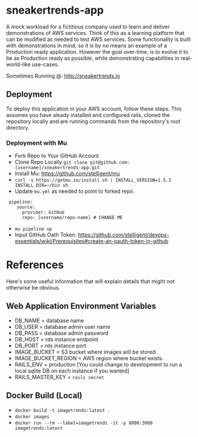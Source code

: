 # sneakertrends-app

A mock workload for a fictitious company used to learn and deliver demonstrations of AWS services. Think of this as a learning
platform that can be modified as needed to test AWS services. Some functionality is built with demonstrations in mind, so it is
by no means an example of a Production ready application. However the goal over-time, is to evolve it to be as Production ready
as possible, while demonstrating capabilities in real-world-like use-cases.

Sometimes Running @: http://sneakertrends.io

## Deployment

To deploy this application in your AWS account, follow these steps. This assumes you have aleady
installed and configured rails, cloned the repository locally and are running commands from the repository's root directory.

### Deployment with Mu

* Fork Repo to Your GitHub Account
* Clone Repo Locally `git clone git@github.com:[username]/sneakertrends-app.git`
* Install Mu: https://github.com/stelligent/mu
* `curl -s https://getmu.io/install.sh | INSTALL_VERSION=1.5.3 INSTALL_DIR=~/bin sh`
* Update `mu.yml` as needed to point to forked repo.

```
 pipeline:
    source:
      provider: GitHub
      repo: [username/repo-name] # CHANGE ME
```

* `mu pipeline up`
* Input GitHub Oath Token: https://github.com/stelligent/devops-essentials/wiki/Prerequisites#create-an-oauth-token-in-github

# References

Here's some useful information that will explain details that might not otherwise be obvious.
## Web Application Environment Variables

* DB_NAME = database name
* DB_USER = database admin user name
* DB_PASS = database admin password
* DB_HOST = rds instance endpoint
* DB_PORT = rds instance port
* IMAGE_BUCKET = S3 bucket where images will be stored.
* IMAGE_BUCKET_REGION = AWS region where bucket exists.
* RAILS_ENV = production [You could change to development to run a local sqlite DB on each instance if you wanted]
* RAILS_MASTER_KEY = `rails secret`

## Docker Build (Local)
* `docker build -t imagetrends:latest .`
* `docker images`
* `docker run --rm --label=imagetrends -it -p 8080:3000 imagetrends:latest`